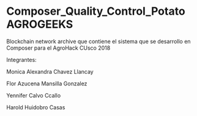 # Composer_Quality_Control_Potato AGROGEEKS
Blockchain network archive que contiene el sistema que se desarrollo en Composer para el AgroHack CUsco 2018

Integrantes:

Monica Alexandra Chavez Llancay

Flor Azucena Mansilla Gonzalez

Yennifer Calvo Ccallo

Harold Huidobro Casas
